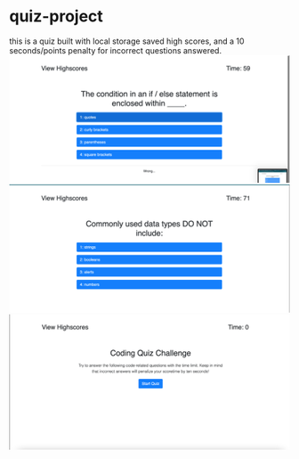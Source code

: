 # quiz-project
this is a quiz built with local storage saved high scores, and a 10 seconds/points penalty for incorrect questions answered. 
![page-1](/asssets/images/Screen%20Shot%202022-10-04%20at%201.53.13%20AM.png)
![page-2](/asssets/images/Screen%20Shot%202022-10-04%20at%202.04.01%20AM.png)
![page-3](/asssets/images/Screen%20Shot%202022-10-04%20at%202.04.27%20AM.png)